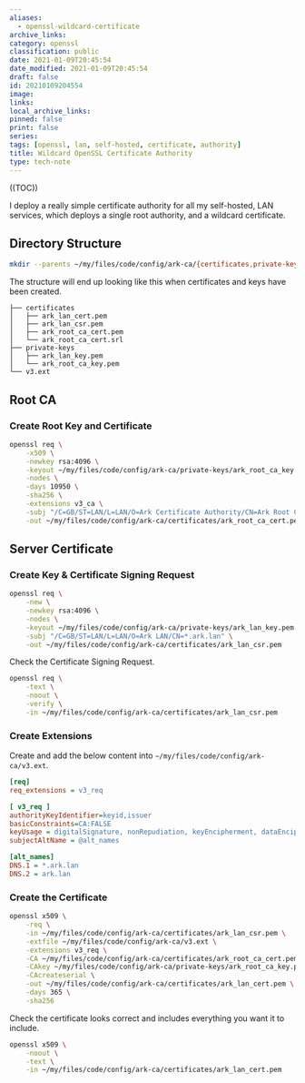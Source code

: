 ```yaml
---
aliases:
  - openssl-wildcard-certificate
archive_links: 
category: openssl
classification: public
date: 2021-01-09T20:45:54
date_modified: 2021-01-09T20:45:54
draft: false
id: 20210109204554
image: 
links: 
local_archive_links: 
pinned: false
print: false
series: 
tags: [openssl, lan, self-hosted, certificate, authority]
title: Wildcard OpenSSL Certificate Authority
type: tech-note
---
```


((TOC))

I deploy a really simple certificate authority for all my self-hosted, LAN services, which deploys a single root authority, and a wildcard certificate.

## Directory Structure

```sh
mkdir --parents ~/my/files/code/config/ark-ca/{certificates,private-keys}
```

The structure will end up looking like this when certificates and keys have been created.

```text
├── certificates
│   ├── ark_lan_cert.pem
│   ├── ark_lan_csr.pem
│   ├── ark_root_ca_cert.pem
│   └── ark_root_ca_cert.srl
├── private-keys
│   ├── ark_lan_key.pem
│   └── ark_root_ca_key.pem
└── v3.ext
```

## Root CA

### Create Root Key and Certificate

```sh
openssl req \
    -x509 \
    -newkey rsa:4096 \
    -keyout ~/my/files/code/config/ark-ca/private-keys/ark_root_ca_key.pem \
    -nodes \
    -days 10950 \
    -sha256 \
    -extensions v3_ca \
    -subj "/C=GB/ST=LAN/L=LAN/O=Ark Certificate Authority/CN=Ark Root CA" \
    -out ~/my/files/code/config/ark-ca/certificates/ark_root_ca_cert.pem
```

## Server Certificate

### Create Key & Certificate Signing Request

```sh
openssl req \
    -new \
    -newkey rsa:4096 \
    -nodes \
    -keyout ~/my/files/code/config/ark-ca/private-keys/ark_lan_key.pem \
    -subj "/C=GB/ST=LAN/L=LAN/O=Ark LAN/CN=*.ark.lan" \
    -out ~/my/files/code/config/ark-ca/certificates/ark_lan_csr.pem
```

Check the Certificate Signing Request.

```sh
openssl req \
    -text \
    -noout \
    -verify \
    -in ~/my/files/code/config/ark-ca/certificates/ark_lan_csr.pem
```

### Create Extensions

Create and add the below content into `~/my/files/code/config/ark-ca/v3.ext`.

```ini
[req]
req_extensions = v3_req

[ v3_req ]
authorityKeyIdentifier=keyid,issuer
basicConstraints=CA:FALSE
keyUsage = digitalSignature, nonRepudiation, keyEncipherment, dataEncipherment
subjectAltName = @alt_names

[alt_names]
DNS.1 = *.ark.lan
DNS.2 = ark.lan

```

### Create the Certificate

```sh
openssl x509 \
    -req \
    -in ~/my/files/code/config/ark-ca/certificates/ark_lan_csr.pem \
    -extfile ~/my/files/code/config/ark-ca/v3.ext \
    -extensions v3_req \
    -CA ~/my/files/code/config/ark-ca/certificates/ark_root_ca_cert.pem \
    -CAkey ~/my/files/code/config/ark-ca/private-keys/ark_root_ca_key.pem \
    -CAcreateserial \
    -out ~/my/files/code/config/ark-ca/certificates/ark_lan_cert.pem \
    -days 365 \
    -sha256
```

Check the certificate looks correct and includes everything you want it to include.

```sh
openssl x509 \
    -noout \
    -text \
    -in ~/my/files/code/config/ark-ca/certificates/ark_lan_cert.pem
```

